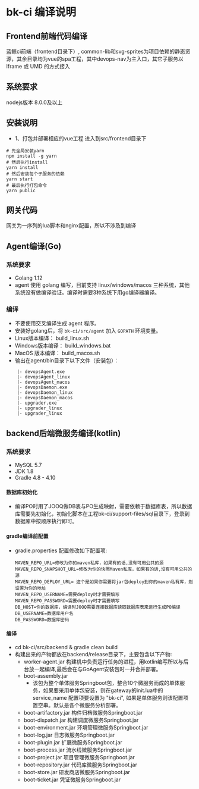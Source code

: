 # bk-ci 编译说明

## Frontend前端代码编译

蓝鲸ci前端（frontend目录下）, common-lib和svg-sprites为项目依赖的静态资源，其余目录均为vue的spa工程，其中devops-nav为主入口，其它子服务以Iframe 或 UMD 的方式接入

## 系统要求

nodejs版本 8.0.0及以上

## 安装说明

- 1、打包并部署相应的vue工程
进入到src/frontend目录下
```
# 先全局安装yarn
npm install -g yarn
# 然后执行install
yarn install
# 然后安装每个子服务的依赖
yarn start
# 最后执行打包命令
yarn public
```

## 网关代码

网关为一序列的lua脚本和nginx配置，所以不涉及到编译

## Agent编译(Go)

### 系统要求

- Golang 1.12
- agent 使用 golang 编写，目前支持 linux/windows/macos 三种系统，其他系统没有做编译验证。编译时需要3种系统下用go编译器编译。

### 编译

- 不要使用交叉编译生成 agent 程序。
- 安装好golang后，将 `bk-ci/src/agent` 加入 `GOPATH` 环境变量。
- Linux版本编译： build_linux.sh 
- Windows版本编译： build_windows.bat
- MacOS 版本编译： build_macos.sh
- 输出在agent/bin目录下以下文件（安装包）：

```
    |- devopsAgent.exe
    |- devopsAgent_linux
    |- devopsAgent_macos
    |- devopsDaemon.exe
    |- devopsDaemon_linux
    |- devopsDaemon_macos
    |- upgrader.exe
    |- upgrader_linux
    |- upgrader_linux
```



## backend后端微服务编译(kotlin)

### 系统要求

- MySQL 5.7
- JDK 1.8
- Gradle 4.8 - 4.10 

#### 数据库初始化

- 编译PO时用了JOOQ做DB表与PO生成映射，需要依赖于数据库表，所以数据库需要先初始化，初始化脚本在工程bk-ci/support-files/sql目录下，登录到数据库中按顺序执行即可。 

#### gradle编译前配置

- gradle.properties 配置修改如下配置项:

  ```
  MAVEN_REPO_URL=修改为你的maven私库，如果有的话,没有可用公共的源
  MAVEN_REPO_SNAPSHOT_URL=修改为你的快照Maven私库，如果有的话,没有可用公共的源
  MAVEN_REPO_DEPLOY_URL= 这个是如果你需要将jar包deploy到你的maven私有库，则设置为你的地址
  MAVEN_REPO_USERNAME=需要deploy时才需要填写
  MAVEN_REPO_PASSWORD=需要deploy时才需要填写
  DB_HOST=你的数据库，编译时JOOQ需要连接数据库读取数据库表来进行生成PO编译
  DB_USERNAME=数据库用户名
  DB_PASSWORD=数据库密码
  ```

#### 编译

- cd bk-ci/src/backend & gradle clean build
- 构建出来的产物都放在backend/release目录下，主要包含以下产物:
  - worker-agent.jar  构建机中负责运行任务的进程，用kotlin编写所以与后台放一起编译,最后会在与GoAgent安装包时一并合并部署。
  - boot-assembly.jar   
    - 该包为整个单体服务Springboot包，整合10个微服务而成的单体服务，如果要采用单体包安装，则在gateway的init.lua中的service_name 配置项要设置为 "bk-ci", 如果是单体服务则该配置项置空串。默认是各个微服务分析部署。
  - boot-artifactory.jar       构件归档微服务Springboot.jar
  - boot-dispatch.jar          构建调度微服务Springboot.jar
  - boot-environment.jar  环境管理微服务Springboot.jar
  - boot-log.jar                   日志微服务Springboot.jar
  - boot-plugin.jar              扩展微服务Springboot.jar
  - boot-process.jar           流水线微服务Springboot.jar
  - boot-project.jar            项目管理微服务Springboot.jar
  - boot-repository.jar      代码库微服务Springboot.jar
  - boot-store.jar               研发商店微服务Springboot.jar
  - boot-ticket.jar              凭证微服务Springboot.jar
